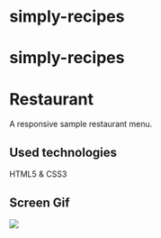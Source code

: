 # simply-recipes

# simply-recipes

<h1> Restaurant </h1>

A responsive sample restaurant menu.

<h2> Used technologies </h2>

HTML5 & CSS3

<h2>Screen Gif</h2>

![](Recipie-screen.gif)

